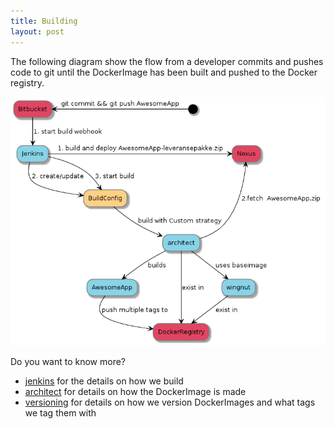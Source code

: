 ```yaml
---
title: Building
layout: post
---
```


The following diagram show the flow from a developer commits and pushes code to git until the DockerImage has been built and pushed to the Docker registry.


![Building](build.png)

Do you want to know more?
 * [jenkins](jenkins.html) for the details on how we build
 * [architect](architect.html)  for details on how the DockerImage is made
 * [versioning](versioning.html) for details on how we version DockerImages and what tags we tag them with
